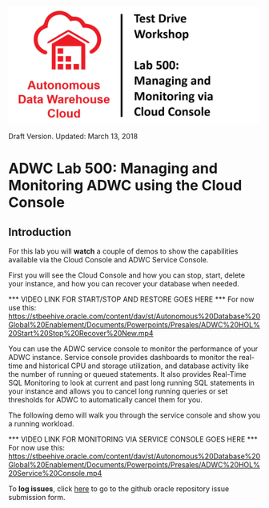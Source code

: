 ![](images/500/TITLE500.JPG)

Draft Version. Updated: March 13, 2018

# ADWC Lab 500: Managing and Monitoring ADWC using the Cloud Console

## Introduction

For this lab you will **watch** a couple of demos to show the capabilities available via the Cloud Console and ADWC Service Console.

First you will see the Cloud Console and how you can stop, start, delete your instance, and how you can recover your database when needed. 


*** VIDEO LINK FOR START/STOP AND RESTORE GOES HERE ***
For now use this: https://stbeehive.oracle.com/content/dav/st/Autonomous%20Database%20Global%20Enablement/Documents/Powerpoints/Presales/ADWC%20HOL%20Start%20Stop%20Recover%20New.mp4



You can use the ADWC service console to monitor the performance of your ADWC instance. Service console provides dashboards to monitor the real-time and historical CPU and storage utilization, and database activity like the number of running or queued statements. It also provides Real-Time SQL Monitoring to  look at current and past long running SQL statements in your instance and allows you to cancel long running queries or set thresholds for ADWC to automatically cancel them for you.

The following demo will walk you through the service console and show you a running workload.

*** VIDEO LINK FOR MONITORING VIA SERVICE CONSOLE GOES HERE ***
For now use this:
https://stbeehive.oracle.com/content/dav/st/Autonomous%20Database%20Global%20Enablement/Documents/Powerpoints/Presales/ADWC%20HOL%20Service%20Console.mp4



To **log issues**, click [here](https://github.com/millerhoo/journey4-adwc/issues/new) to go to the github oracle repository issue submission form.

